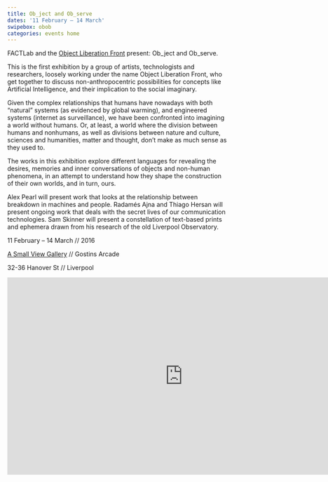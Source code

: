 ```yaml
---
title: Ob_ject and Ob_serve
dates: '11 February – 14 March'
swipebox: obob
categories: events home
---
```

FACTLab and the [Object Liberation Front](http://olf.space/) present: Ob\_ject and Ob\_serve.

This is the first exhibition by a group of artists, technologists and researchers, loosely working under the name Object Liberation Front, who get together to discuss non-anthropocentric possibilities for concepts like Artificial Intelligence, and their implication to the social imaginary.

Given the complex relationships that humans have nowadays with both “natural” systems (as evidenced by global warming), and engineered systems (internet as surveillance), we have been confronted into imagining a world without humans. Or, at least, a world where the division between humans and nonhumans, as well as divisions between nature and culture, sciences and humanities, matter and thought, don’t make as much sense as they used to.

The works in this exhibition explore different languages for revealing the desires, memories and inner conversations of objects and non-human phenomena, in an attempt to understand how they shape the construction of their own worlds, and in turn, ours.

Alex Pearl will present work that looks at the relationship between breakdown in machines and people. Radamés Ajna and Thiago Hersan will present ongoing work that deals with the secret lives of our communication technologies. Sam Skinner will present a constellation of text-based prints and ephemera drawn from his research of the old Liverpool Observatory.

11 February – 14 March // 2016
  
[A Small View Gallery](https://asmallviewproject.wordpress.com/) // Gostins Arcade
  
32-36 Hanover St // Liverpool

<div class="video-wrapper video-wrapper-16x9">
  <iframe src="https://player.vimeo.com/video/165095890?portrait=0" width="800" height="450" frameborder="0" webkitallowfullscreen="" mozallowfullscreen="" allowfullscreen=""></iframe>
</div>
